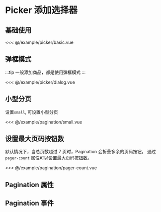 # Picker 添加选择器

## 基础使用

<demo md src="picker/basic">

<<< @/example/picker/basic.vue

</demo>

## 弹框模式

:::tip
一般添加商品，都是使用弹框模式
:::

<demo md src="picker/dialog">

<<< @/example/picker/dialog.vue
</demo>

## 小型分页

设置`small`, 可设置小型分页

<demo md src="pagination/small">

<<< @/example/pagination/small.vue
</demo>

## 设置最大页码按钮数

默认情况下，当总页数超过 7 页时，Pagination 会折叠多余的页码按钮。 通过 `pager-count` 属性可以设置最大页码按钮数。

<demo md src="pagination/pager-count">

<<< @/example/pagination/pager-count.vue
</demo>

## Pagination 属性

<v-table type="attrs" :data="[
  { attr :'modelValue / v-model', dec: '绑定的当前页数', type: 'number', optional: '-', default: 1 },
  { attr :'total', dec: '数据的总条数', type: 'number', optional: '-', default: 9 },
  { attr :'size / v-model:size', dec: '每页显示的条数', type: 'number', optional: '-', default: 10 },
  { attr :'small', dec: '是否使用小型分页', type: 'boolean', optional: '-', default: false },
  { attr :'show-size', dec: '是否显示切换页码', type: 'boolean', optional: '-', default: false },
  { attr :'pager-count', dec: '最多显示的页码按钮', type: 'number', optional: '-', default: 7 },
]" />

## Pagination 事件

<v-table type="event" :data="[
  { event :'current-change', dec: '当用户切换分页的触发该事件', callback: 'currengPage' },
  { event :'size-change', dec: '当用户切换页码的时候触发', callback: 'curentSize' },
]" />
